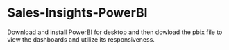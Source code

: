 # Sales-Insights-PowerBI
Download and install PowerBI for desktop and then dowload the pbix file to view the dashboards and utilize its responsiveness.
